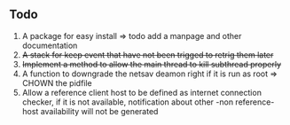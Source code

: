 ## Todo
  1. A package for easy install => todo add a manpage and other documentation
  2. ~~A stack for keep event that have not been trigged to retrig them later~~
  3. ~~Implement a method to allow the main thread to kill subthread properly~~
  4. A function to downgrade the netsav deamon right if it is run as root => CHOWN the pidfile
  5. Allow a reference client host to be defined as internet connection checker, if it is not available, notification about other -non reference- host availability will not be generated

